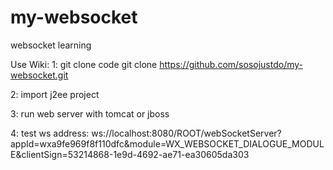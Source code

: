 # my-websocket
websocket learning

Use Wiki:
1: git clone code
git clone https://github.com/sosojustdo/my-websocket.git

2: import j2ee project

3: run web server with tomcat or jboss 

4: test ws address:
ws://localhost:8080/ROOT/webSocketServer?appId=wxa9fe969f8f110dfc&module=WX_WEBSOCKET_DIALOGUE_MODULE&clientSign=53214868-1e9d-4692-ae71-ea30605da303
